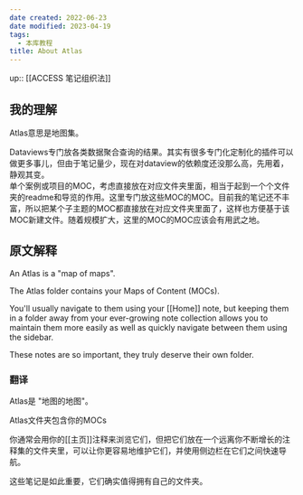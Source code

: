 ```yaml
---
date created: 2022-06-23
date modified: 2023-04-19
tags:
  - 本库教程
title: About Atlas
---
```


up:: [[ACCESS 笔记组织法]]

## 我的理解

Atlas意思是地图集。

Dataviews专门放各类数据聚合查询的结果。其实有很多专门化定制化的插件可以做更多事儿，但由于笔记量少，现在对dataview的依赖度还没那么高，先用着，静观其变。  
单个案例或项目的MOC，考虑直接放在对应文件夹里面，相当于起到一个个文件夹的readme和导览的作用。这里专门放这些MOC的MOC。目前我的笔记还不丰富，所以把某个子主题的MOC都直接放在对应文件夹里面了，这样也方便基于该MOC新建文件。随着规模扩大，这里的MOC的MOC应该会有用武之地。

## 原文解释

An Atlas is a "map of maps".

The Atlas folder contains your Maps of Content (MOCs).

You'll usually navigate to them using your [[Home]] note, but keeping them in a folder away from your ever-growing note collection allows you to maintain them more easily as well as quickly navigate between them using the sidebar.

These notes are so important, they truly deserve their own folder.

### 翻译
Atlas是 "地图的地图"。

Atlas文件夹包含你的MOCs

你通常会用你的[[主页]]注释来浏览它们，但把它们放在一个远离你不断增长的注释集的文件夹里，可以让你更容易地维护它们，并使用侧边栏在它们之间快速导航。

这些笔记是如此重要，它们确实值得拥有自己的文件夹。